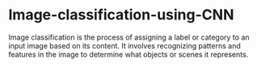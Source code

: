 # Image-classification-using-CNN
Image classification is the process of assigning a label or category to an input image based on its content. It involves recognizing patterns and features in the image to determine what objects or scenes it represents.
